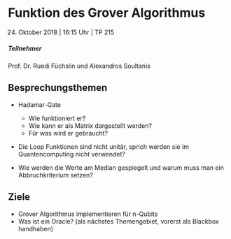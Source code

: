# Funktion des Grover Algorithmus
24. Oktober 2018 | 16:15 Uhr | TP 215

##### Teilnehmer
Prof. Dr. Ruedi Füchslin und Alexandros Soultanis

## Besprechungsthemen
- Hadamar-Gate
  - Wie funktioniert er?
  - Wie kann er als Matrix dargestellt werden?
  - Für was wird er gebraucht?

- Die Loop Funktionen sind nicht unitär, sprich werden sie im Quantencomputing nicht verwendet?

- Wie werden die Werte am Median gespiegelt und warum muss man ein Abbruchkriterium setzen?

## Ziele
- Grover Algorithmus implementieren für n-Qubits
- Was ist ein Oracle? (als nächstes Themengebiet, vorerst als Blackbox handhaben)
